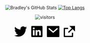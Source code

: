 <center>

![Bradley's GitHub Stats](https://github-readme-stats.vercel.app/api?username=bradleybowman&custom_title=GitHub%20Stats&include_all_commits&count_private=true&&show_icons=true&theme=onedark)
[![Top Langs](https://github-readme-stats.vercel.app/api/top-langs/?username=bradleybowman&layout=compact&show_icons=true&theme=onedark)](https://github.com/anuraghazra/github-readme-stats)

</center>

<center>

![visitors](https://visitor-badge.glitch.me/badge?page_id=bradleybowman.bradleybowman)


[![Twitter Logo](/assets/twitter-fill.svg)](https://www.twitter.com/bradleydbowman)
[![LinkedIn Logo](/assets/linkedin-box-fill.svg)](https://www.linkedin.com/in/bradleydbowman)
[![Mail Logo](/assets/mail-fill.svg)](mailto:bradleybowman@sabertech.dev)
[![External Link](/assets/external-link-fill.svg)](https://sabertech.dev)

</center>
